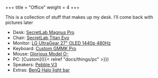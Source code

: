 +++
title = "Office"
weight = 4
+++

This is a collection of stuff that makes up my desk. I'll come back with pictures later
* Desk: [SecretLab Magnus Pro](https://secretlab.co/products/magnus-pro)
* Chair: [SecretLab Titan Evo](https://secretlab.co/products/titan-evo-2022-series?sku=M07-E24SW-CREAM1R)
* Monitor: [LG UltraGear 27" OLED 1440p 480Hz](https://www.lg.com/us/monitors/lg-27gx790a-b-gaming-monitor)
* Keyboard: [Custom GMMK Pro](https://www.gloriousgaming.com/products/glorious-gmmk-pro-75-barebone-black)
* Mouse: [Glorious Model O-](https://www.gloriousgaming.com/products/glorious-model-o-minus-matte-black)
* PC: [Custom]({{< relref "docs/things/pc" >}})
* Speakers: [Pebble V3](https://us.creative.com/p/speakers/creative-pebble-v3)
* Extras: [BenQ Halo light bar](https://www.benq.com/en-us/lighting/monitor-light/screenbar-halo.html)